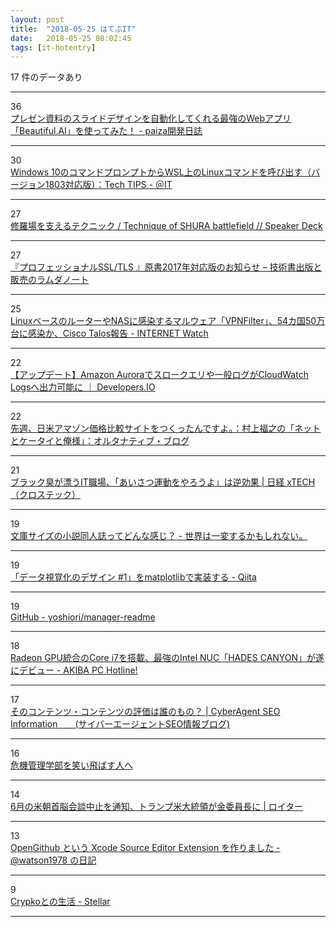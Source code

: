 ```yaml
---
layout: post
title:  "2018-05-25 はてぶIT"
date:   2018-05-25 08:02:45
tags: [it-hotentry]
---
```

17 件のデータあり

<hr><div class="row">
<div class="col-1"><span class="badge badge-pill badge-success h2">36</span></div>
<div class="col-11"><a href='https://paiza.hatenablog.com/entry/2018/05/24/%E3%83%97%E3%83%AC%E3%82%BC%E3%83%B3%E8%B3%87%E6%96%99%E3%81%AE%E3%82%B9%E3%83%A9%E3%82%A4%E3%83%89%E3%83%87%E3%82%B6%E3%82%A4%E3%83%B3%E3%82%92%E8%87%AA%E5%8B%95%E5%8C%96%E3%81%97%E3%81%A6%E3%81%8F' target='_blank'>プレゼン資料のスライドデザインを自動化してくれる最強のWebアプリ「Beautiful.AI」を使ってみた！ - paiza開発日誌</a></div>
</div>
<hr>
<div class="row">
<div class="col-1"><span class="badge badge-pill badge-success h2">30</span></div>
<div class="col-11"><a href='http://www.atmarkit.co.jp/ait/articles/1805/24/news022.html' target='_blank'>Windows 10のコマンドプロンプトからWSL上のLinuxコマンドを呼び出す（バージョン1803対応版）：Tech TIPS - ＠IT</a></div>
</div>
<hr>
<div class="row">
<div class="col-1"><span class="badge badge-pill badge-success h2">27</span></div>
<div class="col-11"><a href='https://speakerdeck.com/erukiti/technique-of-shura-battlefield' target='_blank'>修羅場を支えるテクニック / Technique of SHURA battlefield // Speaker Deck</a></div>
</div>
<hr>
<div class="row">
<div class="col-1"><span class="badge badge-pill badge-success h2">27</span></div>
<div class="col-11"><a href='https://www.lambdanote.com/blogs/news/ssl-tls-2017' target='_blank'>『プロフェッショナルSSL/TLS 』原書2017年対応版のお知らせ – 技術書出版と販売のラムダノート</a></div>
</div>
<hr>
<div class="row">
<div class="col-1"><span class="badge badge-pill badge-success h2">25</span></div>
<div class="col-11"><a href='https://internet.watch.impress.co.jp/docs/news/1123623.html' target='_blank'>LinuxベースのルーターやNASに感染するマルウェア「VPNFilter」、54カ国50万台に感染か、Cisco Talos報告 - INTERNET Watch</a></div>
</div>
<hr>
<div class="row">
<div class="col-1"><span class="badge badge-pill badge-success h2">22</span></div>
<div class="col-11"><a href='https://dev.classmethod.jp/cloud/aws/amazon-aurora-export-cloudwatch-logs/' target='_blank'>【アップデート】Amazon Auroraでスロークエリや一般ログがCloudWatch Logsへ出力可能に ｜ Developers.IO</a></div>
</div>
<hr>
<div class="row">
<div class="col-1"><span class="badge badge-pill badge-success h2">22</span></div>
<div class="col-11"><a href='http://blogs.itmedia.co.jp/fukuyuki/2018/05/post_88.html' target='_blank'>先週、日米アマゾン価格比較サイトをつくったんですよ。：村上福之の「ネットとケータイと俺様」：オルタナティブ・ブログ</a></div>
</div>
<hr>
<div class="row">
<div class="col-1"><span class="badge badge-pill badge-success h2">21</span></div>
<div class="col-11"><a href='http://tech.nikkeibp.co.jp/atcl/nxt/column/18/00205/050200005/' target='_blank'>ブラック臭が漂うIT職場、「あいさつ運動をやろうよ」は逆効果 | 日経 xTECH（クロステック）</a></div>
</div>
<hr>
<div class="row">
<div class="col-1"><span class="badge badge-pill badge-success h2">19</span></div>
<div class="col-11"><a href='http://wtrdr.hatenablog.com/entry/2018/05/21/215828' target='_blank'>文庫サイズの小説同人誌ってどんな感じ？ - 世界は一変するかもしれない。</a></div>
</div>
<hr>
<div class="row">
<div class="col-1"><span class="badge badge-pill badge-success h2">19</span></div>
<div class="col-11"><a href='https://qiita.com/skotaro/items/cdb0732ad1ad2a4b6236' target='_blank'>「データ視覚化のデザイン #1」をmatplotlibで実装する - Qiita</a></div>
</div>
<hr>
<div class="row">
<div class="col-1"><span class="badge badge-pill badge-success h2">19</span></div>
<div class="col-11"><a href='https://github.com/yoshiori/manager-readme' target='_blank'>GitHub - yoshiori/manager-readme</a></div>
</div>
<hr>
<div class="row">
<div class="col-1"><span class="badge badge-pill badge-success h2">18</span></div>
<div class="col-11"><a href='https://akiba-pc.watch.impress.co.jp/docs/news/news/1123550.html' target='_blank'>Radeon GPU統合のCore i7を搭載、最強のIntel NUC「HADES CANYON」が遂にデビュー - AKIBA PC Hotline!</a></div>
</div>
<hr>
<div class="row">
<div class="col-1"><span class="badge badge-pill badge-success h2">17</span></div>
<div class="col-11"><a href='https://ameblo.jp/ca-seo/entry-12378471205.html' target='_blank'>そのコンテンツ・コンテンツの評価は誰のもの？ | CyberAgent SEO Information　　(サイバーエージェントSEO情報ブログ)</a></div>
</div>
<hr>
<div class="row">
<div class="col-1"><span class="badge badge-pill badge-success h2">16</span></div>
<div class="col-11"><a href='https://anond.hatelabo.jp/20180524202519' target='_blank'>危機管理学部を笑い飛ばす人へ</a></div>
</div>
<hr>
<div class="row">
<div class="col-1"><span class="badge badge-pill badge-success h2">14</span></div>
<div class="col-11"><a href='https://jp.reuters.com/article/idJPKCN1IP2AP' target='_blank'>6月の米朝首脳会談中止を通知、トランプ米大統領が金委員長に | ロイター</a></div>
</div>
<hr>
<div class="row">
<div class="col-1"><span class="badge badge-pill badge-success h2">13</span></div>
<div class="col-11"><a href='http://watson.hatenablog.com/entry/2018/05/24/194223' target='_blank'>OpenGithub という Xcode Source Editor Extension を作りました - @watson1978 の日記</a></div>
</div>
<hr>
<div class="row">
<div class="col-1"><span class="badge badge-pill badge-success h2">9</span></div>
<div class="col-11"><a href='http://squeuei.hatenablog.com/entry/2018/05/24/190000' target='_blank'>Crypkoとの生活 - Stellar</a></div>
</div>
<hr>
